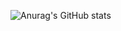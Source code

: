 ![Anurag's GitHub stats](https://github-readme-stats.vercel.app/api?username=sozerodev&show_icons=true&theme=onedark)